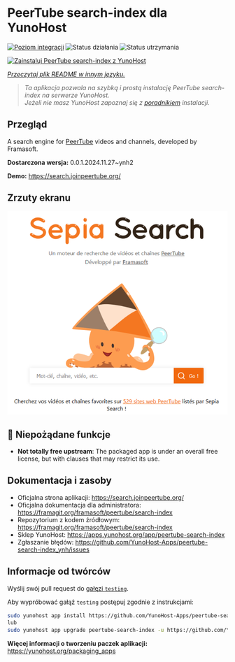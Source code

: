 <!--
To README zostało automatycznie wygenerowane przez <https://github.com/YunoHost/apps/tree/master/tools/readme_generator>
Nie powinno być ono edytowane ręcznie.
-->

# PeerTube search-index dla YunoHost

[![Poziom integracji](https://apps.yunohost.org/badge/integration/peertube-search-index)](https://ci-apps.yunohost.org/ci/apps/peertube-search-index/)
![Status działania](https://apps.yunohost.org/badge/state/peertube-search-index)
![Status utrzymania](https://apps.yunohost.org/badge/maintained/peertube-search-index)

[![Zainstaluj PeerTube search-index z YunoHost](https://install-app.yunohost.org/install-with-yunohost.svg)](https://install-app.yunohost.org/?app=peertube-search-index)

*[Przeczytaj plik README w innym języku.](./ALL_README.md)*

> *Ta aplikacja pozwala na szybką i prostą instalację PeerTube search-index na serwerze YunoHost.*  
> *Jeżeli nie masz YunoHost zapoznaj się z [poradnikiem](https://yunohost.org/install) instalacji.*

## Przegląd

A search engine for [PeerTube](https://joinpeertube.org/) videos and channels, developed by Framasoft.


**Dostarczona wersja:** 0.0.1.2024.11.27~ynh2

**Demo:** <https://search.joinpeertube.org/>

## Zrzuty ekranu

![Zrzut ekranu z PeerTube search-index](./doc/screenshots/sepia-search-screenshot.png)

## :red_circle: Niepożądane funkcje

- **Not totally free upstream**: The packaged app is under an overall free license, but with clauses that may restrict its use.

## Dokumentacja i zasoby

- Oficjalna strona aplikacji: <https://search.joinpeertube.org/>
- Oficjalna dokumentacja dla administratora: <https://framagit.org/framasoft/peertube/search-index>
- Repozytorium z kodem źródłowym: <https://framagit.org/framasoft/peertube/search-index>
- Sklep YunoHost: <https://apps.yunohost.org/app/peertube-search-index>
- Zgłaszanie błędów: <https://github.com/YunoHost-Apps/peertube-search-index_ynh/issues>

## Informacje od twórców

Wyślij swój pull request do [gałęzi `testing`](https://github.com/YunoHost-Apps/peertube-search-index_ynh/tree/testing).

Aby wypróbować gałąź `testing` postępuj zgodnie z instrukcjami:

```bash
sudo yunohost app install https://github.com/YunoHost-Apps/peertube-search-index_ynh/tree/testing --debug
lub
sudo yunohost app upgrade peertube-search-index -u https://github.com/YunoHost-Apps/peertube-search-index_ynh/tree/testing --debug
```

**Więcej informacji o tworzeniu paczek aplikacji:** <https://yunohost.org/packaging_apps>

